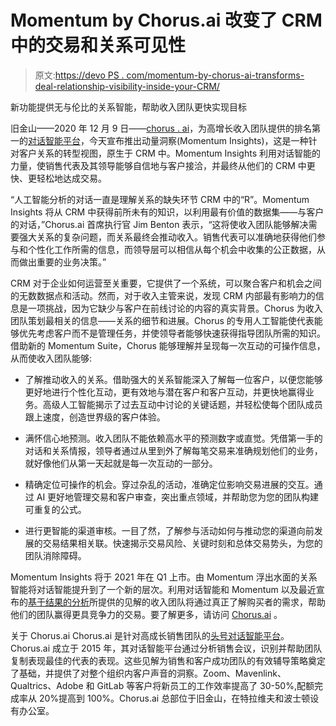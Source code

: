 # Momentum by Chorus.ai 改变了 CRM 中的交易和关系可见性

> 原文:[https://devo PS . com/momentum-by-chorus-ai-transforms-deal-relationship-visibility-inside-your-CRM/](https://devops.com/momentum-by-chorus-ai-transforms-deal-relationship-visibility-inside-your-crm/)

新功能提供无与伦比的关系智能，帮助收入团队更快实现目标

旧金山——2020 年 12 月 9 日——[chorus . ai](http://chorus.ai/)，为高增长收入团队提供的排名第一的[对话智能平台](http://www.chorus.ai/)，今天宣布推出动量洞察(Momentum Insights)，这是一种针对客户关系的转型视图，原生于 CRM 中。Momentum Insights 利用对话智能的力量，使销售代表及其领导能够自信地与客户接洽，并最终从他们的 CRM 中更快、更轻松地达成交易。

“人工智能分析的对话一直是理解关系的缺失环节 CRM 中的“R”。Momentum Insights 将从 CRM 中获得前所未有的知识，以利用最有价值的数据集——与客户的对话，”Chorus.ai 首席执行官 Jim Benton 表示，“这将使收入团队能够解决需要强大关系的复杂问题，而关系最终会推动收入。销售代表可以准确地获得他们参与和个性化工作所需的信息，而领导层可以相信从每个机会中收集的公正数据，从而做出重要的业务决策。”

CRM 对于企业如何运营至关重要，它提供了一个系统，可以聚合客户和机会之间的无数数据点和活动。然而，对于收入主管来说，发现 CRM 内部最有影响力的信息是一项挑战，因为它缺少与客户在前线讨论的内容的真实背景。Chorus 为收入团队策划最相关的信息——关系的细节和进展。Chorus 的专用人工智能使代表能够优先考虑客户而不是管理任务，并使领导者能够快速获得指导团队所需的知识。借助新的 Momentum Suite，Chorus 能够理解并呈现每一次互动的可操作信息，从而使收入团队能够:

*   了解推动收入的关系。借助强大的关系智能深入了解每一位客户，以便您能够更好地进行个性化互动，更有效地与潜在客户和客户互动，并更快地赢得业务。高级人工智能揭示了过去互动中讨论的关键话题，并轻松使每个团队成员跟上速度，创造世界级的客户体验。

*   满怀信心地预测。收入团队不能依赖高水平的预测数字或直觉。凭借第一手的对话和关系情报，领导者通过从里到外了解每笔交易来准确规划他们的业务，就好像他们从第一天起就是每一次互动的一部分。

*   精确定位可操作的机会。穿过杂乱的活动，准确定位影响交易进展的交互。通过 AI 更好地管理交易和客户审查，突出重点领域，并帮助您为您的团队构建可重复的公式。

*   进行更智能的渠道审核。一目了然，了解参与活动如何与推动您的渠道向前发展的交易结果相关联。快速揭示交易风险、关键时刻和总体交易势头，为您的团队消除障碍。

Momentum Insights 将于 2021 年在 Q1 上市。由 Momentum 浮出水面的关系智能将对话智能提升到了一个新的层次。利用对话智能和 Momentum 以及最近宣布的[基于结果的分析](https://www.businesswire.com/news/home/20200902005328/en/Chorus.ai-Launches-Most-Advanced-Outcome-Based-Analytics-in-CI)所提供的见解的收入团队将通过真正了解购买者的需求，帮助他们的团队赢得更具竞争力的交易。要了解更多，请访问 [Chorus.ai](http://chorus.ai/) 。

关于 Chorus.ai
Chorus.ai 是针对高成长销售团队的[头号对话智能平台](http://www.chorus.ai/)。Chorus.ai 成立于 2015 年，其对话智能平台通过分析销售会议，识别并帮助团队复制表现最佳的代表的表现。这些见解为销售和客户成功团队的有效辅导策略奠定了基础，并提供了对整个组织内客户声音的洞察。Zoom、Mavenlink、Qualtrics、Adobe 和 GitLab 等客户将新员工的工作效率提高了 30-50%,配额完成率从 20%提高到 100%。Chorus.ai 总部位于旧金山，在特拉维夫和波士顿设有办公室。